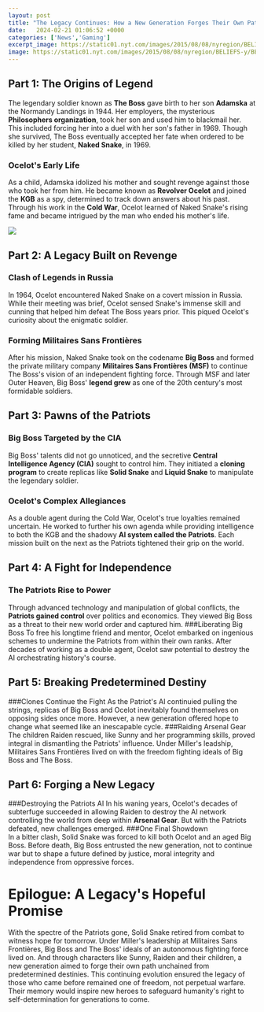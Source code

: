 ```yaml
---
layout: post
title: "The Legacy Continues: How a New Generation Forges Their Own Path"
date:   2024-02-21 01:06:52 +0000
categories: ['News','Gaming']
excerpt_image: https://static01.nyt.com/images/2015/08/08/nyregion/BELIEFS-y/BELIEFS-y-jumbo.jpg?quality=90&amp;auto=webp
image: https://static01.nyt.com/images/2015/08/08/nyregion/BELIEFS-y/BELIEFS-y-jumbo.jpg?quality=90&amp;auto=webp
---
```


## Part 1: The Origins of Legend
The legendary soldier known as **The Boss** gave birth to her son **Adamska** at the Normandy Landings in 1944. Her employers, the mysterious **Philosophers organization**, took her son and used him to blackmail her. This included forcing her into a duel with her son's father in 1969. Though she survived, The Boss eventually accepted her fate when ordered to be killed by her student, **Naked Snake**, in 1969. 
### Ocelot's Early Life
As a child, Adamska idolized his mother and sought revenge against those who took her from him. He became known as **Revolver Ocelot** and joined the **KGB** as a spy, determined to track down answers about his past. Through his work in the **Cold War**, Ocelot learned of Naked Snake's rising fame and became intrigued by the man who ended his mother's life.

![](https://static01.nyt.com/images/2015/08/08/nyregion/BELIEFS-y/BELIEFS-y-jumbo.jpg?quality=90&amp;auto=webp)
## Part 2: A Legacy Built on Revenge 
### Clash of Legends in Russia
In 1964, Ocelot encountered Naked Snake on a covert mission in Russia. While their meeting was brief, Ocelot sensed Snake's immense skill and cunning that helped him defeat The Boss years prior. This piqued Ocelot's curiosity about the enigmatic soldier.
### Forming Militaires Sans Frontières 
After his mission, Naked Snake took on the codename **Big Boss** and formed the private military company **Militaires Sans Frontières (MSF)** to continue The Boss's vision of an independent fighting force. Through MSF and later Outer Heaven, Big Boss' **legend grew** as one of the 20th century's most formidable soldiers.
## Part 3: Pawns of the Patriots
### Big Boss Targeted by the CIA 
Big Boss' talents did not go unnoticed, and the secretive **Central Intelligence Agency (CIA)** sought to control him. They initiated a **cloning program** to create replicas like **Solid Snake** and **Liquid Snake** to manipulate the legendary soldier.
### Ocelot's Complex Allegiances
As a double agent during the Cold War, Ocelot's true loyalties remained uncertain. He worked to further his own agenda while providing intelligence to both the KGB and the shadowy **AI system called the Patriots**. Each mission built on the next as the Patriots tightened their grip on the world.
## Part 4: A Fight for Independence 
### The Patriots Rise to Power
Through advanced technology and manipulation of global conflicts, the **Patriots gained control** over politics and economics. They viewed Big Boss as a threat to their new world order and captured him. 
###Liberating Big Boss 
To free his longtime friend and mentor, Ocelot embarked on ingenious schemes to undermine the Patriots from within their own ranks. After decades of working as a double agent, Ocelot saw potential to destroy the AI orchestrating history's course.
## Part 5: Breaking Predetermined Destiny
###Clones Continue the Fight 
As the Patriot's AI continuied pulling the strings, replicas of Big Boss and Ocelot inevitably found themselves on opposing sides once more. However, a new generation offered hope to change what seemed like an inescapable cycle.
###Raiding Arsenal Gear 
The children Raiden rescued, like Sunny and her programming skills, proved integral in dismantling the Patriots' influence. Under Miller's leadship, Militaires Sans Frontières lived on with the freedom fighting ideals of Big Boss and The Boss.
## Part 6: Forging a New Legacy
###Destroying the Patriots AI 
In his waning years, Ocelot's decades of subterfuge succeeded in allowing Raiden to destroy the AI network controlling the world from deep within **Arsenal Gear**. But with the Patriots defeated, new challenges emerged.
###One Final Showdown  
In a bitter clash, Solid Snake was forced to kill both Ocelot and an aged Big Boss. Before death, Big Boss entrusted the new generation, not to continue war but to shape a future defined by justice, moral integrity and independence from oppressive forces.
# Epilogue: A Legacy's Hopeful Promise
With the spectre of the Patriots gone, Solid Snake retired from combat to witness hope for tomorrow. Under Miller's leadership at Militaires Sans Frontières, Big Boss and The Boss' ideals of an autonomous fighting force lived on. And through characters like Sunny, Raiden and their children, a new generation aimed to forge their own path unchained from predetermined destinies. This continuing evolution ensured the legacy of those who came before remained one of freedom, not perpetual warfare. Their memory would inspire new heroes to safeguard humanity's right to self-determination for generations to come.